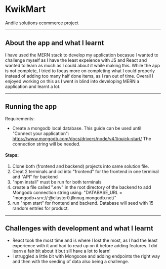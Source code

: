 # KwikMart
Andile solutions ecommerce project

-------------------------------------------------------
## About the app and what I learnt

I have used the MERN stack to develop my application becasue I wanted to challenge myself as I have the least expeience with JS and React and wanted to learn as much as I could about it while making this. 
While the app is not complete, I tried to focus more on completing what I could properly instead of adding too many half done items, as I ran out of time. 
Overall I enjoyed working on this as I went in blind into developing MERN a application and learnt a lot.

-------------------------------------------------------
## Running the app

Requirements:
- Create a mongodb local database. This guide can be used until "Connect your application": https://www.mongodb.com/docs/drivers/node/v4.1/quick-start/ 
The connection string will be needed.

#### Steps:
1. Clone both (frontend and backend) projects into same solution file.
2. Creat 2 terminals and cd into "frontend" for the frontend in one terminal and "API" for backend
3. "npm install" must be run for both terminals
4. create a file called ".env" in the root directory of the backend to add Mongodb connection string using: "DATABASE_URL = "mongodb+srv://<username>:<password>@cluster0.jllnnug.mongodb.net/"
5. run "npm start" for frontend and backend. Database will seed with 15 random entries for product.

-------------------------------------------------------
## Challenges with development and what I learnt

- React took the most time and is where I lost the most, as I had the least experience with it and had to read up on it before adding features. I did learn a fair bit about it but sill have a lot to learn!
- I struggled a little bit with Mongoose and adding endpoints the right way and then with the seeding of data also being a challenge.

